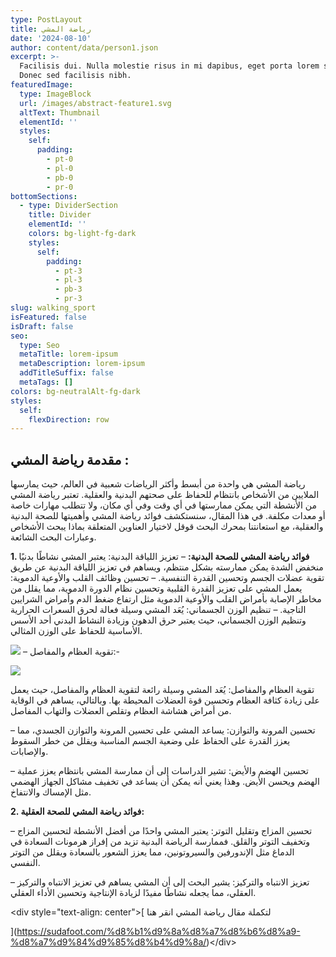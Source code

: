 ```yaml
---
type: PostLayout
title: رياضة المشي
date: '2024-08-10'
author: content/data/person1.json
excerpt: >-
  Facilisis dui. Nulla molestie risus in mi dapibus, eget porta lorem semper.
  Donec sed facilisis nibh.
featuredImage:
  type: ImageBlock
  url: /images/abstract-feature1.svg
  altText: Thumbnail
  elementId: ''
  styles:
    self:
      padding:
        - pt-0
        - pl-0
        - pb-0
        - pr-0
bottomSections:
  - type: DividerSection
    title: Divider
    elementId: ''
    colors: bg-light-fg-dark
    styles:
      self:
        padding:
          - pt-3
          - pl-3
          - pb-3
          - pr-3
slug: walking_sport
isFeatured: false
isDraft: false
seo:
  type: Seo
  metaTitle: lorem-ipsum
  metaDescription: lorem-ipsum
  addTitleSuffix: false
  metaTags: []
colors: bg-neutralAlt-fg-dark
styles:
  self:
    flexDirection: row
---
```

## مقدمة رياضة المشي :

رياضة المشي هي واحدة من أبسط وأكثر الرياضات شعبية في العالم، حيث يمارسها الملايين من الأشخاص بانتظام للحفاظ على صحتهم البدنية والعقلية. تعتبر رياضة المشي من الأنشطة التي يمكن ممارستها في أي وقت وفي أي مكان، ولا تتطلب مهارات خاصة أو معدات مكلفة. في هذا المقال، سنستكشف فوائد رياضة المشي وأهميتها للصحة البدنية والعقلية، مع استعانتنا بمحرك البحث قوقل لاختيار العناوين المتعلقة بماذا يبحث الأشخاص وعبارات البحث الشائعة.



**1. فوائد رياضة المشي للصحة البدنية:**
– تعزيز اللياقة البدنية: يعتبر المشي نشاطًا بدنيًا منخفض الشدة يمكن ممارسته بشكل منتظم، ويساهم في تعزيز اللياقة البدنية عن طريق تقوية عضلات الجسم وتحسين القدرة التنفسية.
– تحسين وظائف القلب والأوعية الدموية: يعمل المشي على تعزيز القدرة القلبية وتحسين نظام الدورة الدموية، مما يقلل من مخاطر الإصابة بأمراض القلب والأوعية الدموية مثل ارتفاع ضغط الدم وأمراض الشرايين التاجية.
– تنظيم الوزن الجسماني: يُعَد المشي وسيلة فعالة لحرق السعرات الحرارية وتنظيم الوزن الجسماني، حيث يعتبر حرق الدهون وزيادة النشاط البدني أحد الأسس الأساسية للحفاظ على الوزن المثالي.

![](https://sudafoot.com/wp-content/uploads/2023/06/wepik-export-20230630141705FEAU-1024x683.jpeg)
– تقوية العظام والمفاصل:-

![](https://go.ezodn.com/utilcave_com/ezoicbwa.png)





تقوية العظام والمفاصل: يُعَد المشي وسيلة رائعة لتقوية العظام والمفاصل، حيث يعمل على زيادة كثافة العظام وتحسين قوة العضلات المحيطة بها. وبالتالي، يساهم في الوقاية من أمراض هشاشة العظام وتقلص العضلات والتهاب المفاصل.

– تحسين المرونة والتوازن: يساعد المشي على تحسين المرونة والتوازن الجسدي، مما يعزز القدرة على الحفاظ على وضعية الجسم المناسبة ويقلل من خطر السقوط والإصابات.

– تحسين الهضم والأيض: تشير الدراسات إلى أن ممارسة المشي بانتظام يعزز عملية الهضم ويحسن الأيض. وهذا يعني أنه يمكن أن يساعد في تخفيف مشاكل الجهاز الهضمي مثل الإمساك والانتفاخ.



**2. فوائد رياضة المشي للصحة العقلية:**

– تحسين المزاج وتقليل التوتر: يعتبر المشي واحدًا من أفضل الأنشطة لتحسين المزاج وتخفيف التوتر والقلق. فممارسة الرياضة البدنية تزيد من إفراز هرمونات السعادة في الدماغ مثل الإندورفين والسيروتونين، مما يعزز الشعور بالسعادة ويقلل من التوتر النفسي.

– تعزيز الانتباه والتركيز: يشير البحث إلى أن المشي يساهم في تعزيز الانتباه والتركيز العقلي، مما يجعله نشاطًا مفيدًا لزيادة الإنتاجية وتحسين الأداء العقلي.

\<div style="text-align: center">[
لتكملة مقال رياضة المشي انقر هنا

](https://sudafoot.com/%d8%b1%d9%8a%d8%a7%d8%b6%d8%a9-%d8%a7%d9%84%d9%85%d8%b4%d9%8a/)\</div>

